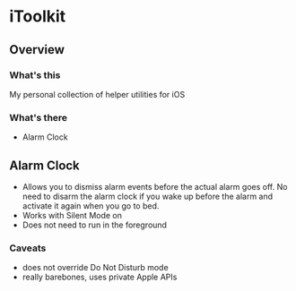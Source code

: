 # iToolkit
## Overview
### What's this
My personal collection of helper utilities for iOS

### What's there
- Alarm Clock

## Alarm Clock
+ Allows you to dismiss alarm events before the actual alarm goes off. No need to disarm the alarm clock if you wake up before the alarm and activate it again when you go to bed.
+ Works with Silent Mode on
+ Does not need to run in the foreground

### Caveats
+ does not override Do Not Disturb mode
+ really barebones, uses private Apple APIs

